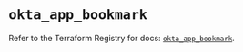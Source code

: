 # `okta_app_bookmark`

Refer to the Terraform Registry for docs: [`okta_app_bookmark`](https://registry.terraform.io/providers/okta/okta/4.18.0/docs/resources/app_bookmark).
